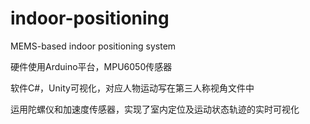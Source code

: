 # indoor-positioning
MEMS-based indoor positioning system

硬件使用Arduino平台，MPU6050传感器

软件C#，Unity可视化，对应人物运动写在第三人称视角文件中

运用陀螺仪和加速度传感器，实现了室内定位及运动状态轨迹的实时可视化
